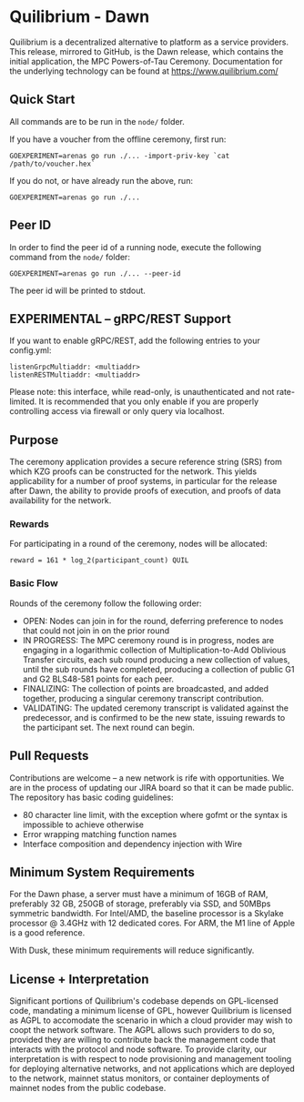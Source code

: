 # Quilibrium - Dawn

Quilibrium is a decentralized alternative to platform as a service providers.
This release, mirrored to GitHub, is the Dawn release, which contains the
initial application, the MPC Powers-of-Tau Ceremony. Documentation for the
underlying technology can be found at https://www.quilibrium.com/

## Quick Start

All commands are to be run in the `node/` folder.

If you have a voucher from the offline ceremony, first run:

    GOEXPERIMENT=arenas go run ./... -import-priv-key `cat /path/to/voucher.hex`

If you do not, or have already run the above, run:

    GOEXPERIMENT=arenas go run ./...

## Peer ID

In order to find the peer id of a running node, execute the following command from the `node/` folder:

    GOEXPERIMENT=arenas go run ./... --peer-id

The peer id will be printed to stdout.

## EXPERIMENTAL – gRPC/REST Support

If you want to enable gRPC/REST, add the following entries to your config.yml:

    listenGrpcMultiaddr: <multiaddr> 
    listenRESTMultiaddr: <multiaddr>

Please note: this interface, while read-only, is unauthenticated and not rate-
limited. It is recommended that you only enable if you are properly controlling
access via firewall or only query via localhost.

## Purpose

The ceremony application provides a secure reference string (SRS) from which
KZG proofs can be constructed for the network. This yields applicability for a
number of proof systems, in particular for the release after Dawn, the ability
to provide proofs of execution, and proofs of data availability for the network.

### Rewards

For participating in a round of the ceremony, nodes will be allocated:

    reward = 161 * log_2(participant_count) QUIL

### Basic Flow

Rounds of the ceremony follow the following order:

- OPEN: Nodes can join in for the round, deferring preference to nodes that
could not join in on the prior round
- IN PROGRESS: The MPC ceremony round is in progress, nodes are engaging in a
logarithmic collection of Multiplication-to-Add Oblivious Transfer circuits,
each sub round producing a new collection of values, until the sub rounds have
completed, producing a collection of public G1 and G2 BLS48-581 points for each
peer.
- FINALIZING: The collection of points are broadcasted, and added together,
producing a singular ceremony transcript contribution.
- VALIDATING: The updated ceremony transcript is validated against the
predecessor, and is confirmed to be the new state, issuing rewards to the
participant set. The next round can begin.

## Pull Requests

Contributions are welcome – a new network is rife with opportunities. We are
in the process of updating our JIRA board so that it can be made public. The
repository has basic coding guidelines:

- 80 character line limit, with the exception where gofmt or the syntax is
impossible to achieve otherwise
- Error wrapping matching function names
- Interface composition and dependency injection with Wire

## Minimum System Requirements

For the Dawn phase, a server must have a minimum of 16GB of RAM, preferably
32 GB, 250GB of storage, preferably via SSD, and 50MBps symmetric bandwidth.
For Intel/AMD, the baseline processor is a Skylake processor @ 3.4GHz with 12
dedicated cores. For ARM, the M1 line of Apple is a good reference.

With Dusk, these minimum requirements will reduce significantly.

## License + Interpretation

Significant portions of Quilibrium's codebase depends on GPL-licensed code,
mandating a minimum license of GPL, however Quilibrium is licensed as AGPL to
accomodate the scenario in which a cloud provider may wish to coopt the network
software. The AGPL allows such providers to do so, provided they are willing
to contribute back the management code that interacts with the protocol and node
software. To provide clarity, our interpretation is with respect to node
provisioning and management tooling for deploying alternative networks, and not
applications which are deployed to the network, mainnet status monitors, or
container deployments of mainnet nodes from the public codebase.

